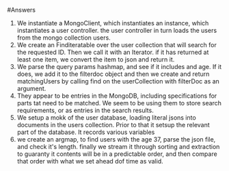 #Answers
 
 1. We instantiate a MongoClient, which instantiates an instance, which instantiates a user controller. the user controller in turn loads the users from the mongo collection users.
 2. We create an Finditeratable over the user collection that will search for the requested ID. Then we call it with an Iterator<document>. if it has returned at least one item, we convert the item to json and return it.
 3. We parse the query params hashmap, and see if it includes and age. If it does, we add it to the filterdoc object and then we create and return matchingUsers by calling find on the userCollection with filterDoc as an argument.
 4. They appear to be entries in the MongoDB, including specifications for parts tat need to be matched. We seem to be using them to store search requirements, or as entries in the search results. 
 5. We setup a mokk of the user database, loading literal jsons into documents in the users collection. Prior to that it setsup the relevant part of the database. It records various variables
 6. we create an argmap, to find users with the age 37, parse the json file, and check it's length. finally we stream it through sorting and extraction to guaranty it contents will be in a predictable order, and then compare that order with what we set ahead dof time as valid.
